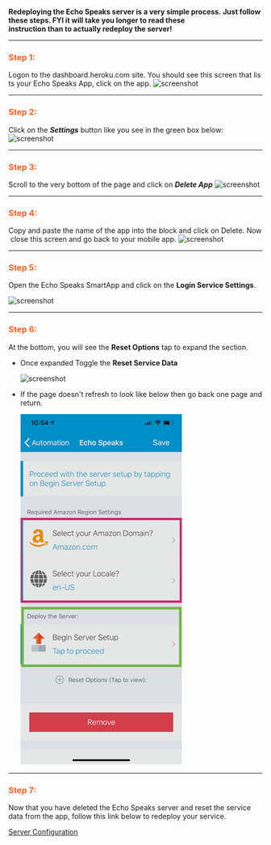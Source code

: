 
**Redeploying the Echo Speaks server is a very simple process. Just follow these steps.
**FYI** it will take you longer to read these instruction than to actually redeploy the server!**

---
### <h3 style="color: #FF6025;">Step 1:</h3>
Logon to the dashboard.heroku.com site. You should see this screen that lists your Echo Speaks App, click on the app.
  ![screenshot](https://tonesto7.github.io/echo-speaks-docs/static/img/TS-1.JPG)

---
### <h3 style="color: #FF6025;">Step 2:</h3>
Click on the ***Settings*** button like you see in the green box below:
![screenshot](https://tonesto7.github.io/echo-speaks-docs/static/img/TS-2.JPG)

---
### <h3 style="color: #FF6025;">Step 3:</h3>
Scroll to the very bottom of the page and click on ***Delete App***
![screenshot](https://tonesto7.github.io/echo-speaks-docs/static/img/TS-3.JPG)

---
### <h3 style="color: #FF6025;">Step 4:</h3>
Copy and paste the name of the app into the block and click on Delete. Now close this screen and go back to your mobile app.
![screenshot](https://tonesto7.github.io/echo-speaks-docs/static/img/TS-4.JPG)

---
### <h3 style="color: #FF6025;">Step 5:</h3>
Open the Echo Speaks SmartApp and click on the **Login Service Settings**.

![screenshot](https://tonesto7.github.io/echo-speaks-docs/static/img/TS-5.png)

---
### <h3 style="color: #FF6025;">Step 6:</h3>
At the bottom, you will see the **Reset Options** tap to expand the section.

* Once expanded Toggle the **Reset Service Data**

  ![screenshot](https://tonesto7.github.io/echo-speaks-docs/static/img/TS-6.png)

* If the page doesn't refresh to look like below then go back one page and return.

  ![screenshot](/static/img/serverConfigST-1.png)

---
### <h3 style="color: #FF6025;">Step 7:</h3>
Now that you have deleted the Echo Speaks server and reset the service data from the app, follow this link below to redeploy your service.

[Server Configuration](https://tonesto7.github.io/echo-speaks-docs/#/docs/installation/configuration/serverConfig)
